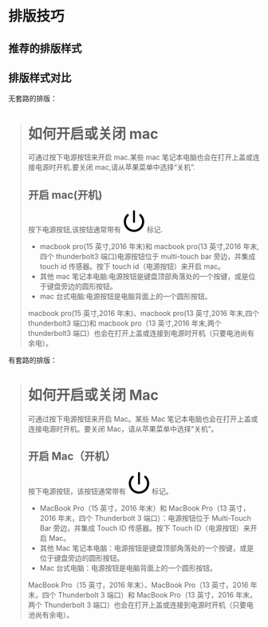 # 排版技巧

## 推荐的排版样式

## 排版样式对比

无套路的排版：

> # 如何开启或关闭 mac
>
> 可通过按下电源按钮来开启 mac.某些 mac 笔记本电脑也会在打开上盖或连接电源时开机.要关闭 mac,请从苹果菜单中选择“关机”.
>
> ## 开启 mac(开机)
>
> 按下电源按钮,该按钮通常带有 ![通用电源符号](imgs/power_symbol-icon.png) 标记.
>
> - macbook pro(15 英寸,2016 年末)和 macbook pro(13 英寸,2016 年末,四个 thunderbolt3 端口)电源按钮位于 multi-touch bar 旁边，并集成 touch id 传感器。按下 touch id（电源按钮）来开启 mac。
> - 其他 mac 笔记本电脑:电源按钮是键盘顶部角落处的一个按键，或是位于键盘旁边的圆形按钮。
> - mac 台式电脑:电源按钮是电脑背面上的一个圆形按钮。
>
> macbook pro(15 英寸,2016 年末)、macbook pro(13 英寸,2016 年末,四个 thunderbolt3 端口)和 macbook pro（13 英寸,2016 年末,两个 thunderbolt3 端口）也会在打开上盖或连接到电源时开机（只要电池尚有余电）。

有套路的排版：

> # 如何开启或关闭 Mac
>
> 可通过按下电源按钮来开启 Mac。某些 Mac 笔记本电脑也会在打开上盖或连接电源时开机。要关闭 Mac，请从苹果菜单中选择“关机”。
>
> ## 开启 Mac（开机）
>
> 按下电源按钮，该按钮通常带有 ![通用电源符号](imgs/power_symbol-icon.png) 标记。
>
> - MacBook Pro（15 英寸，2016 年末）和 MacBook Pro（13 英寸，2016 年末，四个 Thunderbolt 3 端口）：电源按钮位于 Multi-Touch Bar 旁边，并集成 Touch ID 传感器。按下 Touch ID（电源按钮）来开启 Mac。
> - 其他 Mac 笔记本电脑：电源按钮是键盘顶部角落处的一个按键，或是位于键盘旁边的圆形按钮。
> - Mac 台式电脑：电源按钮是电脑背面上的一个圆形按钮。
>
> MacBook Pro（15 英寸，2016 年末）、MacBook Pro（13 英寸，2016 年末，四个 Thunderbolt 3 端口）和 MacBook Pro（13 英寸，2016 年末，两个 Thunderbolt 3 端口）也会在打开上盖或连接到电源时开机（只要电池尚有余电）。

